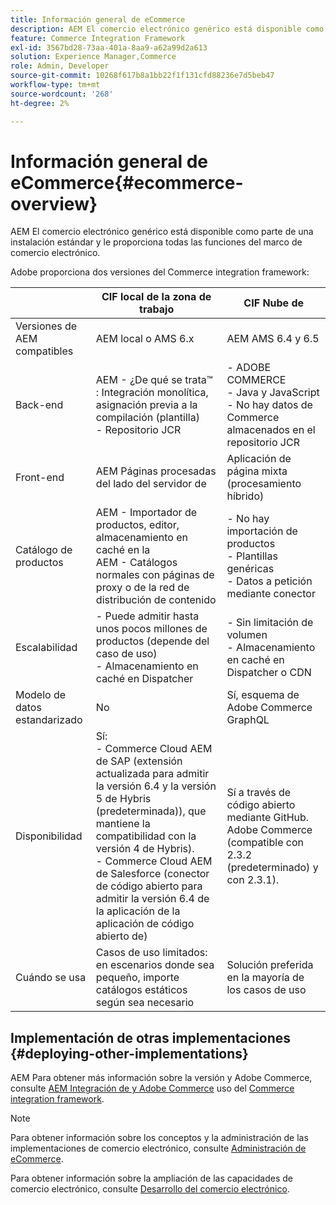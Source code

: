 ```yaml
---
title: Información general de eCommerce
description: AEM El comercio electrónico genérico está disponible como parte de la instalación estándar y le proporciona todas las funciones del marco de comercio electrónico.
feature: Commerce Integration Framework
exl-id: 3567bd28-73aa-401a-8aa9-a62a99d2a613
solution: Experience Manager,Commerce
role: Admin, Developer
source-git-commit: 10268f617b8a1bb22f1f131cfd88236e7d5beb47
workflow-type: tm+mt
source-wordcount: '268'
ht-degree: 2%

---
```


# Información general de eCommerce{#ecommerce-overview}

AEM El comercio electrónico genérico está disponible como parte de una instalación estándar y le proporciona todas las funciones del marco de comercio electrónico.

Adobe proporciona dos versiones del Commerce integration framework:

|                         | CIF local de la zona de trabajo | CIF Nube de |
|-------------------------|--------------------------------------------------------------------------------------------------------------------------------------------------------------------------------------------------------|------------------------------------------------------------------------------------------------------------------------|
| Versiones de AEM compatibles | AEM local o AMS 6.x | AEM AMS 6.4 y 6.5 |
| Back-end | AEM - ¿De qué se trata™ <br> : Integración monolítica, asignación previa a la compilación (plantilla)<br> - Repositorio JCR | - ADOBE COMMERCE <br>- Java y JavaScript <br>- No hay datos de Commerce almacenados en el repositorio JCR |
| Front-end | AEM Páginas procesadas del lado del servidor de | Aplicación de página mixta (procesamiento híbrido) |
| Catálogo de productos | AEM - Importador de productos, editor, almacenamiento en caché en la <br>AEM - Catálogos normales con páginas de proxy o de la red de distribución de contenido | - No hay importación de productos <br>- Plantillas genéricas <br>- Datos a petición mediante conector |
| Escalabilidad | - Puede admitir hasta unos pocos millones de productos (depende del caso de uso) <br> - Almacenamiento en caché en Dispatcher | - Sin limitación de volumen <br>- Almacenamiento en caché en Dispatcher o CDN |
| Modelo de datos estandarizado | No | Sí, esquema de Adobe Commerce GraphQL |
| Disponibilidad | Sí:<br> - Commerce Cloud AEM de SAP (extensión actualizada para admitir la versión 6.4 y la versión 5 de Hybris (predeterminada)), que mantiene la compatibilidad con la versión 4 de Hybris). <br>- Commerce Cloud AEM de Salesforce (conector de código abierto para admitir la versión 6.4 de la aplicación de la aplicación de código abierto de) | Sí a través de código abierto mediante GitHub. <br> Adobe Commerce (compatible con 2.3.2 (predeterminado) y con 2.3.1). |
| Cuándo se usa | Casos de uso limitados: en escenarios donde sea pequeño, importe catálogos estáticos según sea necesario | Solución preferida en la mayoría de los casos de uso |


## Implementación de otras implementaciones {#deploying-other-implementations}

AEM Para obtener más información sobre la versión y Adobe Commerce, consulte [AEM Integración de y Adobe Commerce](/help/commerce/cif/integrating/magento.md) uso del [Commerce integration framework](/help/commerce/cif/introduction.md).

>[!NOTE]
>
>Para obtener información sobre los conceptos y la administración de las implementaciones de comercio electrónico, consulte [Administración de eCommerce](/help/commerce/cif-classic/administering/ecommerce.md).
>
>Para obtener información sobre la ampliación de las capacidades de comercio electrónico, consulte [Desarrollo del comercio electrónico](/help/commerce/cif-classic/developing/ecommerce.md).
